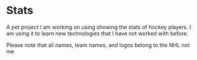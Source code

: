 # Stats
A pet project I am working on using showing the stats of hockey players.  I am using it to learn new technologies that I have not worked with before.  

Please note that all names, team names, and logos belong to the NHL not me
